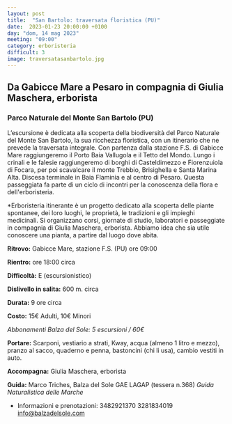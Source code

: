 ```yaml
---
layout: post
title:  "San Bartolo: traversata floristica (PU)"
date:  2023-01-23 20:00:00 +0100
day: "dom, 14 mag 2023"
meeting: "09:00"
category: erboristeria 
difficult: 3
image: traversatasanbartolo.jpg
---
```


## Da Gabicce Mare a Pesaro in compagnia di Giulia Maschera, erborista
### Parco Naturale del Monte San Bartolo (PU)

L’escursione è dedicata alla scoperta della biodiversità del Parco Naturale del Monte San Bartolo, la sua ricchezza floristica, con un itinerario che ne prevede la traversata integrale.
Con partenza dalla stazione F.S. di Gabicce Mare raggiungeremo il Porto Baia Vallugola e il Tetto del Mondo. Lungo i crinali e le falesie raggiungeremo di borghi di Casteldimezzo e Fiorenzuiola di Focara, per poi scavalcare il monte Trebbio, Brisighella e Santa Marina Alta. Discesa terminale in Baia Flaminia e al centro di Pesaro.
Questa passeggiata fa parte di un ciclo di incontri per la conoscenza della flora e dell'erboristeria.

*Erboristeria itinerante è un progetto dedicato alla scoperta delle piante spontanee, dei loro luoghi, le proprietà, le tradizioni e gli impieghi medicinali. Si organizzano corsi, giornate di studio, laboratori e passeggiate in compagnia di Giulia Maschera, erborista. Abbiamo idea che sia utile conoscere una pianta, a partire dal luogo dove abita.

**Ritrovo:** Gabicce Mare, stazione F.S. (PU) ore 09:00

**Rientro:** ore 18:00 circa 

**Difficoltà:** E (escursionistico)

**Dislivello in salita:**  600 m. circa

**Durata:** 9 ore circa

**Costo:** 15€ Adulti, 10€ Minori

*Abbonamenti Balza del Sole: 5 escursioni / 60€*

**Portare:** Scarponi, vestiario a strati, Kway, acqua (almeno 1 litro e mezzo), pranzo al sacco, quaderno e penna, bastoncini (chi li usa), cambio vestiti in auto.

**Accompagna:** Giulia Maschera, erborista 

**Guida:** Marco Triches, Balza del Sole GAE LAGAP (tessera n.368)
*Guida Naturalistica delle Marche*

+ Informazioni e prenotazioni:    3482921370    3281834019    info@balzadelsole.com
